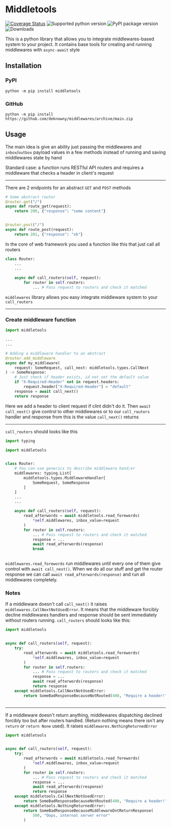 # Middletools
[![Coverage Status](https://coveralls.io/repos/github/deknowny/middletools/badge.svg)](https://coveralls.io/github/deknowny/middletools)
![Supported python version](https://img.shields.io/pypi/pyversions/middletools)
![PyPI package version](https://img.shields.io/pypi/v/middletools)
![Downloads](https://img.shields.io/pypi/dm/middletools)


This is a python library that allows you to integrate middlewares-based system to your project. It contains base tools for creating and running middlewares with `async-await` style

## Installation
### PyPI
```shell
python -m pip install middletools
```
### GitHub
```shell
python -m pip install https://github.com/deknowny/middlewares/archive/main.zip
```

## Usage
The main idea is give an ability just passing the middlewares and `inbox`/`outbox` payload values in a few methods instead of running and saving middlewares state by hand

Standard case: a function runs RESTful API routers and requires a middleware that checks
a header in client's request

***
There are 2 endpoints for an abstract `GET` and `POST` methods
```python
# Some abstract router
@router.get("/")
async def route_get(request):
    return 200, {"response": "some content"}


@router.post("/")
async def route_post(request):
    return 201, {"response": "ok"}

```

In the core of web framework you used a function like this that just call all routers

```python
class Router:
    ...
    ...
    
    async def call_routers(self, request):
        for router in self.routers:
            ... # Pass request to routers and check it matched
```

`middlewares` library allows you easy integrate middleware system to your `call_routers`
***
### Create middleware function
```python
import middletools

...
...

# Adding a middleware handler to an abstract 
@router.add_middleware
async def my_middleware(
    request: SomeRequest, call_next: middletools.types.CallNext
) -> SomeResponse:
    # Just check if header exists, id not set the default value
    if "X-Required-Header" not in request.headers:
        request.header["X-Required-Header"] = "default"
    response = await call_next()
    return response
```
Here we add a header to client request if clint didn't do it. Then `await call_next()` give control to other middlewares or to our `call_routers` handler and response from this is the value `call_next()` returns
***
`call_routers` should looks like this 
```python
import typing

import middletools


class Router:
    # You can use generics to describe middleware hand;er
    middlewares: typing.List[
        middletools.types.MiddlewareHandler[
            SomeRequest, SomeResponse
        ]
    ]
    ...
    ...

    async def call_routers(self, request):
        read_afterwords = await middletools.read_forewords(
            *self.middlewares, inbox_value=request
        )
        for router in self.routers:
            ... # Pass request to routers and check it matched
            response = ...
            await read_afterwords(response)
            break
        
```
`middlewares.read_forewords` run middlewares until every one of them give control with `await call_next()`.
When we do all our stuff and get the router response we can call `await read_afterwords(response)` and run all middlewares completely.

### Notes
If a middleware doesn't call `call_next()` it raises `middlewares.CallNextNotUsedError`. It means that the middleware forcibly decline middlewares handlers and response should be sent immediately without routers running. `call_routers` should looks like this:
```python
import middletools


async def call_routers(self, request):
    try:
        read_afterwords = await middletools.read_forewords(
            *self.middlewares, inbox_value=request
        )
        for router in self.routers:
            ... # Pass request to routers and check it matched
            response = ...
            await read_afterwords(response)
            return response
    except middletools.CallNextNotUsedError:
        return SomeBadResponseBecauseNotRouted(400, "Require a header!")
    
```
***
If a middleware doesn't return anything, middlewares dispatching declined forcibly too but after routers handled. (Return nothing means there isn't any `return` or `return None` used). It raises `middlewares.NothingReturnedError`
```python
import middletools


async def call_routers(self, request):
    try:
        read_afterwords = await middletools.read_forewords(
            *self.middlewares, inbox_value=request
        )
        for router in self.routers:
            ... # Pass request to routers and check it matched
            response = ...
            await read_afterwords(response)
            return response
    except middletools.CallNextNotUsedError:
        return SomeBadResponseBecauseNotRouted(400, "Require a header!")
    except middletools.NothingReturnedError:
        return SomeBadResponseBecauseMiddlewareDntReturnResponse(
            500, "Oops, internal server error"
        )
```
